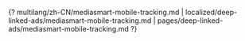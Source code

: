 {? multilang/zh-CN/mediasmart-mobile-tracking.md | localized/deep-linked-ads/mediasmart-mobile-tracking.md | pages/deep-linked-ads/mediasmart-mobile-tracking.md ?}
